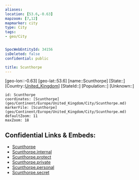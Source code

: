 ```yaml
---
aliases: 
location: [53.6,-0.63]
mapzoom: [7,12] 
mapmarker: city 
type: City
tags:
- geo/City


SpocWebEntityId: 34156
isDeleted: false
confidential: public

title: Scunthorpe
---
```

[geo-lon::-0.63]
[geo-lat::53.6]
[name::Scunthorpe]
[State::]
[Country::[United_Kingdom](geo/Continent/Europe/United_Kingdom.md)]
[StateId::]
[Population::]
[Unknown::]


```leaflet
id: Scunthorpe
coordinates: [Scunthorpe](geo/Continent/Europe/United_Kingdom/City/Scunthorpe.md)
markerFile: [Scunthorpe](geo/Continent/Europe/United_Kingdom/City/Scunthorpe.md)
defaultZoom: 11 
maxZoom: 18
```


## Confidential Links & Embeds: 
- [Scunthorpe](../../../../../../_public/geo/Continent/Europe/United_Kingdom/City/Scunthorpe.md) 
- [Scunthorpe.internal](../../../../../../_internal/geo/Continent/Europe/United_Kingdom/City/Scunthorpe.internal.md) 
- [Scunthorpe.protect](../../../../../../_protect/geo/Continent/Europe/United_Kingdom/City/Scunthorpe.protect.md) 
- [Scunthorpe.private](../../../../../../_private/geo/Continent/Europe/United_Kingdom/City/Scunthorpe.private.md) 
- [Scunthorpe.personal](../../../../../../_personal/geo/Continent/Europe/United_Kingdom/City/Scunthorpe.personal.md) 
- [Scunthorpe.secret](../../../../../../_secret/geo/Continent/Europe/United_Kingdom/City/Scunthorpe.secret.md) 
